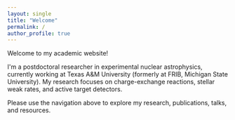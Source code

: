 ```yaml
---
layout: single
title: "Welcome"
permalink: /
author_profile: true
---
```


Welcome to my academic website!

I'm a postdoctoral researcher in experimental nuclear astrophysics, currently working at Texas A&M University (formerly at FRIB, Michigan State University). My research focuses on charge-exchange reactions, stellar weak rates, and active target detectors.

Please use the navigation above to explore my research, publications, talks, and resources.
